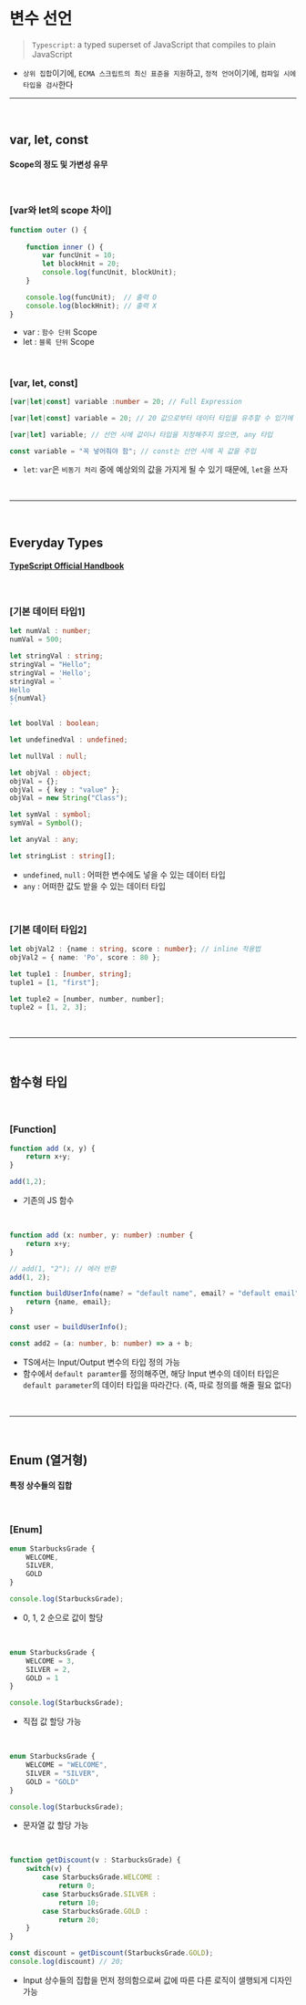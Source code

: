 # 변수 선언
> `Typescript`: a typed superset of JavaScript that compiles to plain JavaScript
* `상위 집합`이기에, `ECMA 스크립트의 최신 표준을 지원`하고, `정적 언어`이기에, `컴파일 시에 타입을 검사`한다

<hr>
<br>

## var, let, const

#### Scope의 정도 및 가변성 유무

<br>

### [var와 let의 scope 차이]

```typescript
function outer () {
    
    function inner () {
        var funcUnit = 10;
        let blockHnit = 20;
        console.log(funcUnit, blockUnit);
    }

    console.log(funcUnit);  // 출력 O
    console.log(blockHnit); // 출력 X
}
```
* var : `함수 단위` Scope
* let : `블록 단위` Scope

<br>

### [var, let, const]

```typescript
[var|let|const] variable :number = 20; // Full Expression

[var|let|const] variable = 20; // 20 값으로부터 데이터 타입을 유추할 수 있기에 생략 가능

[var|let] variable; // 선언 시에 값이나 타입을 지정해주지 않으면, any 타입

const variable = "꼭 넣어줘야 함"; // const는 선언 시에 꼭 값을 주입
```
* `let`: `var`은 `비동기 처리` 중에 예상외의 값을 가지게 될 수 있기 때문에, `let`을 쓰자

<br>
<hr>
<br>

## Everyday Types

#### [TypeScript Official Handbook](https://www.typescriptlang.org/docs/handbook/2/everyday-types.html)

<br>

### [기본 데이터 타입1]

```typescript
let numVal : number;
numVal = 500;

let stringVal : string;
stringVal = "Hello";
stringVal = 'Hello';
stringVal = `
Hello
${numVal}
`

let boolVal : boolean;

let undefinedVal : undefined;

let nullVal : null;

let objVal : object;
objVal = {};
objVal = { key : "value" };
objVal = new String("Class");

let symVal : symbol;
symVal = Symbol();

let anyVal : any;

let stringList : string[]; 
```
* `undefined`, `null` : 어떠한 변수에도 넣을 수 있는 데이터 타입
* `any` : 어떠한 값도 받을 수 있는 데이터 타입 

<br>

### [기본 데이터 타입2]

```typescript
let objVal2 : {name : string, score : number}; // inline 적용법
objVal2 = { name: 'Po', score : 80 };

let tuple1 : [number, string]; 
tuple1 = [1, "first"];

let tuple2 = [number, number, number];
tuple2 = [1, 2, 3];
```

<br>
<hr>
<br>

## 함수형 타입

#### 

<br>

### [Function]

```javascript
function add (x, y) { 
    return x+y;
} 

add(1,2);
```
* 기존의 JS 함수

<br>

```typescript
function add (x: number, y: number) :number { 
    return x+y;
} 

// add(1, "2"); // 에러 반환
add(1, 2);

function buildUserInfo(name? = "default name", email? = "default email") : object {
    return {name, email};
}

const user = buildUserInfo();

const add2 = (a: number, b: number) => a + b;
```
* TS에서는 Input/Output 변수의 타입 정의 가능
* 함수에서 `default paramter`를 정의해주면, 해당 Input 변수의 데이터 타입은 `default parameter`의 데이터 타입을 따라간다. (즉, 따로 정의를 해줄 필요 없다)

<br>
<hr>
<br>

## Enum (열거형)

#### 특정 상수들의 집합

<br>

### [Enum]

```typescript
enum StarbucksGrade {
    WELCOME, 
    SILVER, 
    GOLD
}

console.log(StarbucksGrade);
```
* 0, 1, 2 순으로 값이 할당

<br>

```typescript
enum StarbucksGrade {
    WELCOME = 3, 
    SILVER = 2, 
    GOLD = 1
}

console.log(StarbucksGrade);
```
* 직접 값 할당 가능

<br>

```typescript
enum StarbucksGrade {
    WELCOME = "WELCOME", 
    SILVER = "SILVER", 
    GOLD = "GOLD"
}

console.log(StarbucksGrade);
```
* 문자열 값 할당 가능

<br>

```typescript
function getDiscount(v : StarbucksGrade) {
    switch(v) {
        case StarbucksGrade.WELCOME : 
            return 0;
        case StarbucksGrade.SILVER : 
            return 10;
        case StarbucksGrade.GOLD :
            return 20;
    }
}   

const discount = getDiscount(StarbucksGrade.GOLD);
console.log(discount) // 20;
```
* Input 상수들의 집합을 먼저 정의함으로써 값에 따른 다른 로직이 샐행되게 디자인 가능
